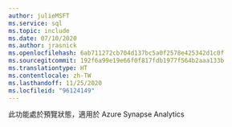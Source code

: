 ```yaml
---
author: julieMSFT
ms.service: sql
ms.topic: include
ms.date: 07/10/2020
ms.author: jrasnick
ms.openlocfilehash: 6ab711272cb704d137bc5a0f2578e425342d1c0f
ms.sourcegitcommit: 192f6a99e19e66f0f817fdb1977f564b2aaa133b
ms.translationtype: HT
ms.contentlocale: zh-TW
ms.lasthandoff: 11/25/2020
ms.locfileid: "96124149"
---
```

<Token>此功能處於預覽狀態，適用於 Azure Synapse Analytics</Token>

